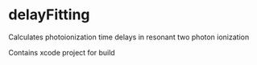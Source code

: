 # delayFitting
Calculates photoionization time delays in resonant two photon ionization

Contains xcode project for build
